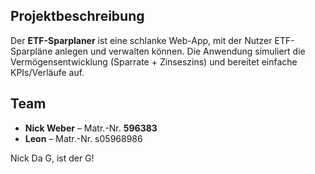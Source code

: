 ## Projektbeschreibung
Der **ETF-Sparplaner** ist eine schlanke Web-App, mit der Nutzer ETF-Sparpläne anlegen und verwalten können. 
Die Anwendung simuliert die Vermögensentwicklung (Sparrate + Zinseszins) und bereitet einfache KPIs/Verläufe auf.

## Team

- **Nick Weber** – Matr.-Nr. **596383**
- **Leon** – Matr.-Nr. s05968986


Nick Da G, ist der G!
